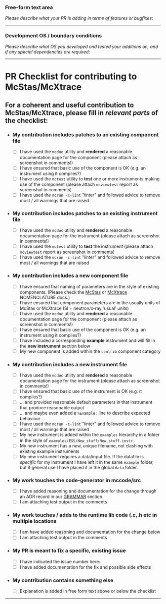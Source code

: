 ### Free-form text area
_Please describe what your PR is adding in terms of features or bugfixes:_



--------------
### Development OS / boundary conditions
_Please describe what OS you developed and tested your additions on, and if any special dependencies are required:_


--------------
# PR Checklist for contributing to McStas/McXtrace
## For a coherent and useful contribution to McStas/McXtrace, please fill in _relevant parts_ of the checklist:
* ### My contribution includes patches to an **existing component** file
  * [ ] I have used the `mcdoc` utility and **rendered** a reasonable documentation page for the component (please attach as screenshot in comments!)
  * [ ] I have ensured that basic use of the component is OK (e.g. an instrument using it compiles?)
  * [ ] I have used the `mctest` utility to **test** one or more instruments making use of the component (please attach `mcviewtest` report as screenshot in comments)
  * [ ] I have used the `mcrun -c-lint` "linter" and followed advice to remove most / all warnings that are raised
* ### My contribution includes patches to an **existing** instrument file
  * [ ] I have used the `mcdoc` utility and **rendered** a reasonable documentation page for the instrument (please attach as screenshot in comments!)
  * [ ] I have used the `mctest` utility to **test** the instrument (please attach `mcviewtest` report as screenshot in comments)
  * [ ] I have used the `mcrun -c-lint` "linter" and followed advice to remove most / all warnings that are raised
* ### My contribution includes a **new component** file
  * [ ] I have ensured that naming of parameters are in the style of existing components. (Please check the [McStas](https://github.com/mccode-dev/McCode/blob/main/mcstas-comps/NOMENCLATURE.md) or [McXtrace](https://github.com/mccode-dev/McCode/blob/main/mcxtrace-comps/NOMENCLATURE) NOMENCLATURE docs.)
  * [ ] I have ensured that component parameters are in the usually units of McStas or McXtrace (SI + neutron/x-ray 'usual' units)
  * [ ] I have used the `mcdoc` utility and **rendered** a reasonable documentation page for the component (please attach as screenshot in comments!)
  * [ ] I have ensured that basic use of the component is OK (e.g. an instrument using it compiles?)
  * [ ] I have included a corresponding **example** instrument and will fill in the **new instrument** section below
  * [ ] My new component is added within the `contrib` component category
* ### My contribution includes a **new instrument** file
  * [ ] I have used the `mcdoc` utility and **rendered** a reasonable documentation page for the instrument (please attach as screenshot in comments!)
  * [ ] I have ensured that basic use of the instrument is OK (e.g. it compiles?)
  * [ ] ... and provided reasonable default parameters in that instrument that produce reasonable output
  * [ ] ... and maybe even added a `%Example:` line to describe expected behaviour
  * [ ] I have used the `mcrun -c-lint` "linter" and followed advice to remove most / all warnings that are raised
  * [ ] My new instrument is added within the `examples` hierarchy in a folder in the style of `examples/ESS/New_stuff/New_stuff.instr`
  * [ ] My new instrument has a new, unique filename, not clashing with existing example instruments
  * [ ] My new instrument requires a data/input file. If the datafile is _specific_ for my instrument I have left it in the same `example` folder, but if general use I have placed it in the global `data` folder.
* ### My work touches the code-generator in mccode/src
  * [ ] I have added reasoning and documentation for the change through an ADR record in our [GRAMMAR](https://github.com/mccode-dev/McCode/tree/main/docs/GRAMMAR) section
  * [ ] I am attaching test output in the comments
* ### My work touches / adds to the runtime lib code (.c,.h etc in multiple locations
  * [ ] I am have added reasoning and documentation for the change below
  * [ ] I am attaching test output in the comments
* ### My PR is meant to fix a specific, existing issue
  * [ ] I have indicated the issue number here:
  * [ ] I have added documentation for the fix and possible side effects
* ### My contribution contains something else
  * [ ] Explanation is added in free form text above or below the checklist

--------------



